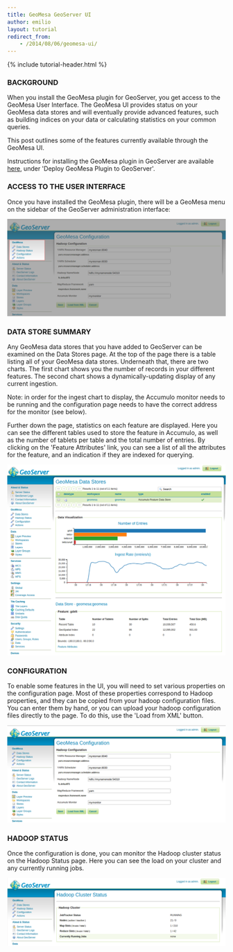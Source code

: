 ```yaml
---
title: GeoMesa GeoServer UI
author: emilio
layout: tutorial
redirect_from:
    - /2014/08/06/geomesa-ui/
---
```


{% include tutorial-header.html %}

<!-- add some style to fix the xml formatting color -->
<style>
code.xml { color:#93a1a1 }
</style>

### BACKGROUND

When you install the GeoMesa plugin for GeoServer, you get access to the GeoMesa User Interface.
The GeoMesa UI provides status on your GeoMesa data stores and will eventually provide advanced
features, such as building indices on your data or calculating statistics on your common queries.

This post outlines some of the features currently available through the GeoMesa UI.
<!--more-->

Instructions for installing the GeoMesa plugin in GeoServer are available
[here](/geomesa-deployment/), under 'Deploy GeoMesa Plugin to GeoServer'.

### ACCESS TO THE USER INTERFACE

Once you have installed the GeoMesa plugin, there will be a GeoMesa menu on the sidebar of the GeoServer administration interface:

!["GeoMesa Menu"](/img/tutorials/2014-08-06-geomesa-ui/geoserver-menu.png)

### DATA STORE SUMMARY

Any GeoMesa data stores that you have added to GeoServer can be examined on the Data Stores page.
At the top of the page there is a table listing all of your GeoMesa data stores. Underneath that,
there are two charts. The first chart shows you the number of records in your different features.
The second chart shows a dynamically-updating display of any current ingestion.

<div class="callout callout-warning">
    Note: in order for the ingest chart to display, the Accumulo monitor needs to be running and the
    configuration page needs to have the correct address for the monitor (see below).
</div>

Further down the page, statistics on each feature are displayed. Here you can see the different
tables used to store the feature in Accumulo, as well as the number of tablets per table and the
total number of entries. By clicking on the 'Feature Attributes' link, you can see a list of all
the attributes for the feature, and an indication if they are indexed for querying.

!["Hadoop Status"](/img/tutorials/2014-08-06-geomesa-ui/geoserver-datastores.png)

### CONFIGURATION

To enable some features in the UI, you will need to set various properties on the configuration page.
Most of these properties correspond to Hadoop properties, and they can be copied from your hadoop
configuration files. You can enter them by hand, or you can upload your hadoop configuration files
directly to the page. To do this, use the 'Load from XML' button.

!["GeoMesa Configuration"](/img/tutorials/2014-08-06-geomesa-ui/geoserver-config.png)

### HADOOP STATUS

Once the configuration is done, you can monitor the Hadoop cluster status on the Hadoop Status page.
Here you can see the load on your cluster and any currently running jobs. 

!["Hadoop Status"](/img/tutorials/2014-08-06-geomesa-ui/geoserver-hadoop-status.png)
